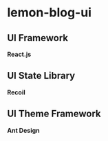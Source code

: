 # lemon-blog-ui


## UI Framework
**React.js**  


## UI State Library
**Recoil**


## UI Theme Framework
**Ant Design**